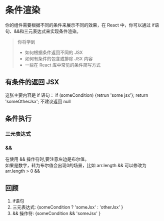 # 条件渲染

你的组件需要根据不同的条件来展示不同的效果，在 React 中，你可以通过 if语句、&&和三元表达式来实现条件渲染。  

> 你将学到  
> - 如何根据条件返回不同的 JSX
> - 如何有条件的包含或排除 JSX 内容
> - 一些在 React 库中常见的条件简写方式

## 有条件的返回 JSX

这张主要内容是 if 语句： if (someCondition) {retrun 'some jsx'}; return 'someOtherJsx';
不建议返回 null

## 条件执行

### 三元表达式

### &&

在使用 && 操作符时,要注意左边是布尔值。  
如果是数字，转为布尔值会出现0的场景，比如 arr.length && <Content />可以修改为 arr.length > 0 && <Content />

## 回顾

1. if语句
2. 三元表达式: {someCondition ? 'someJsx' : 'otherJsx' }  
3. && 操作符: {someCondition && 'someJsx' }
